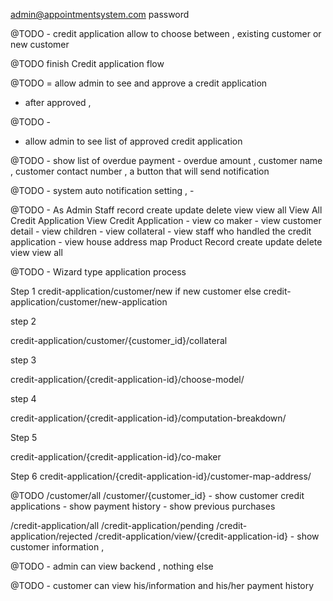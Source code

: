 
admin@appointmentsystem.com
password

@TODO -
credit application allow to choose between , 
existing customer 
or
new customer 

@TODO 
finish
Credit application flow

@TODO 
= allow admin to see and approve a credit application
- after approved , 

@TODO - 
- allow admin to see list of approved credit application


@TODO - 
show list of overdue payment
    - overdue amount , customer name , customer contact number , a button that will send notification 
     

@TODO - 
system auto notification setting , 
    - 

@TODO -
As Admin
    Staff record
        create
        update
        delete
        view
        view all
    View All Credit Application
    View Credit Application
        - view co maker
        - view customer detail
            - view children
        - view collateral
        - view staff who handled the credit application
        - view house address map
    Product Record
        create
        update
        delete
        view
        view all
        

@TODO - Wizard type application process

Step 1
credit-application/customer/new
if new customer
else 
credit-application/customer/new-application 

step 2 

credit-application/customer/{customer_id}/collateral

step 3

credit-application/{credit-application-id}/choose-model/


step 4

credit-application/{credit-application-id}/computation-breakdown/

Step 5

credit-application/{credit-application-id}/co-maker

Step 6 
credit-application/{credit-application-id}/customer-map-address/


@TODO
/customer/all
/customer/{customer_id}
    - show customer credit applications
    - show payment history
    - show previous purchases

/credit-application/all
/credit-application/pending
/credit-application/rejected
/credit-application/view/{credit-application-id}
    - show customer information , 



@TODO - admin can view backend  , nothing else 

@TODO - customer can view his/information and his/her payment history
